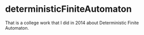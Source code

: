 # deterministicFiniteAutomaton
That is a college work that I did in 2014 about Deterministic Finite Automaton.
